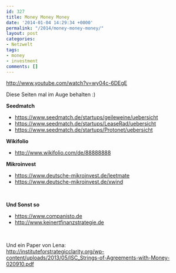 ```yaml
---
id: 327
title: Money Money Money
date: '2014-01-04 14:29:34 +0000'
permalink: "/2014/money-money-money/"
layout: post
categories:
- Netzwelt
tags:
- money
- investment
comments: []
---
```

<http://www.youtube.com/watch?v=wy04c-6DEgE>

Diese Seiten mal im Auge behalten :)

**Seedmatch**

- <https://www.seedmatch.de/startups/geileweine/uebersicht>
- <https://www.seedmatch.de/startups/LeaseRad/uebersicht>
- <https://www.seedmatch.de/startups/Protonet/uebersicht>

**Wikifolio**

- <http://www.wikifolio.com/de/88888888>

**Mikroinvest**

- <https://www.deutsche-mikroinvest.de/leetmate>
- <https://www.deutsche-mikroinvest.de/xwind>

&nbsp;

**Und Sonst so**

- <https://www.companisto.de>
- <http://www.keinertfinanzstrategie.de>

&nbsp;

Und ein Paper von Lena:  
<http://instituteforstrategicclarity.org/wp-content/uploads/2013/05/ISC_Strings-of-Agreements-with-Money-020910.pdf>